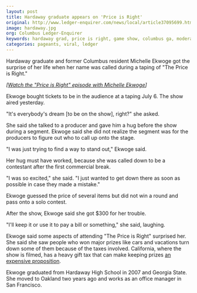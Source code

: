 ```yaml
---
layout: post
title: Hardaway graduate appears on 'Price is Right'
original: http://www.ledger-enquirer.com/news/local/article37095699.html
image: hardaway.jpg
org: Columbus Ledger-Enquirer
keywords: hardaway grad, price is right, game show, columbus ga, moderately notable
categories: pageants, viral, ledger
---
```


Hardaway graduate and former Columbus resident Michelle Ekwoge got the surprise of her life when her name was called during a taping of "The Price is Right."

<!--break-->

*[[Watch the "Price is Right" episode with Michelle Ekwoge](http://www.cbs.com/shows/the_price_is_right/video/)]*

Ekwoge bought tickets to be in the audience at a taping July 6. The show aired yesterday.

"It's everybody's dream [to be on the show], right?" she asked.

She said she talked to a producer and gave him a hug before the show during a segment. Ekwoge said she did not realize the segment was for the producers to figure out who to call up onto the stage.

"I was just trying to find a way to stand out," Ekwoge said.

Her hug must have worked, because she was called down to be a contestant after the first commercial break.

"I was so excited," she said. "I just wanted to get down there as soon as possible in case they made a mistake."

Ekwoge guessed the price of several items but did not win a round and pass onto a solo contest.

After the show, Ekwoge said she got $300 for her trouble.

"I'll keep it or use it to pay a bill or something," she said, laughing.

Ekwoge said some aspects of attending "The Price is Right" surprised her. She said she saw people who won major prizes like cars and vacations turn down some of them because of the taxes involved. California, where the show is filmed, has a heavy gift tax that can make keeping prizes [an expensive proposition](http://www.accountingweb.com/tax/individuals/can-you-afford-free-taxes-spoil-the-game-show-win).

Ekwoge graduated from Hardaway High School in 2007 and Georgia State. She moved to Oakland two years ago and works as an office manager in San Francisco.